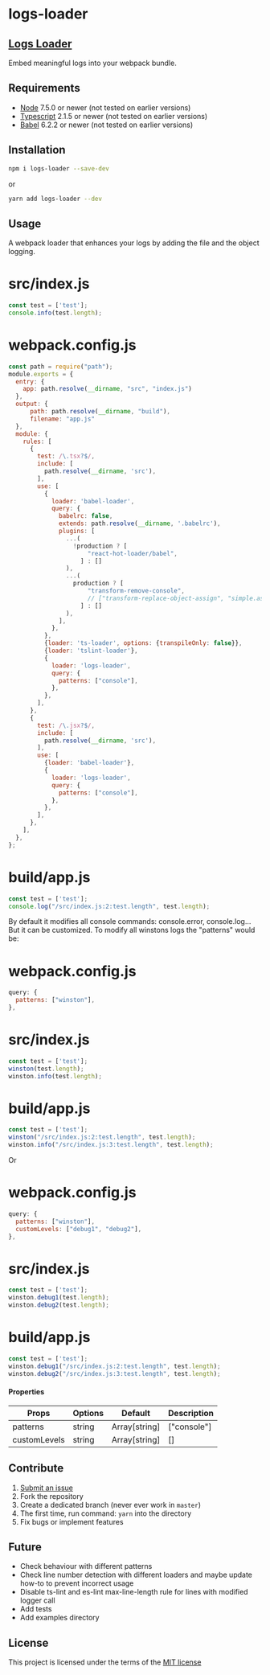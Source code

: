 logs-loader
=======================

## [Logs Loader](https://gasite.in.ua/open-source/logs-loader/)

Embed meaningful logs into your webpack bundle.


## Requirements

- [Node](https://nodejs.org) 7.5.0 or newer (not tested on earlier versions)
- [Typescript](https://www.typescriptlang.org) 2.1.5 or newer (not tested on earlier versions)
- [Babel](https://babeljs.io) 6.2.2 or newer (not tested on earlier versions)


## Installation
```sh
npm i logs-loader --save-dev
```
or
```sh
yarn add logs-loader --dev
```

## Usage
A webpack loader that enhances your logs by adding the file and the object logging.
# src/index.js
```javascript
const test = ['test'];
console.info(test.length);
```
# webpack.config.js
```javascript
const path = require("path");
module.exports = {
  entry: {
    app: path.resolve(__dirname, "src", "index.js")
  },
  output: {
      path: path.resolve(__dirname, "build"),
      filename: "app.js"
  },
  module: {
    rules: [
      {
        test: /\.tsx?$/,
        include: [
          path.resolve(__dirname, 'src'),
        ],
        use: [
          {
            loader: 'babel-loader',
            query: {
              babelrc: false,
              extends: path.resolve(__dirname, '.babelrc'),
              plugins: [
                ...(
                  !production ? [
                      "react-hot-loader/babel",
                    ] : []
                ),
                ...(
                  production ? [
                      "transform-remove-console",
                      // ["transform-replace-object-assign", "simple.assign"],
                    ] : []
                ),
              ],
            },
          },
          {loader: 'ts-loader', options: {transpileOnly: false}},
          {loader: 'tslint-loader'},
          {
            loader: 'logs-loader',
            query: {
              patterns: ["console"],
            },
          },
        ],
      },
      {
        test: /\.jsx?$/,
        include: [
          path.resolve(__dirname, 'src'),
        ],
        use: [
          {loader: 'babel-loader'},
          {
            loader: 'logs-loader',
            query: {
              patterns: ["console"],
            },
          },
        ],
      },
    ],
  },
};
```
# build/app.js
```javascript
const test = ['test'];
console.log("/src/index.js:2:test.length", test.length);
```
By default it modifies all console commands: console.error, console.log... But it can be customized. To modify all winstons logs the "patterns" would be:
# webpack.config.js
```javascript
query: {
  patterns: ["winston"],
},
```
# src/index.js
```javascript
const test = ['test'];
winston(test.length);
winston.info(test.length);
```
# build/app.js
```javascript
const test = ['test'];
winston("/src/index.js:2:test.length", test.length);
winston.info("/src/index.js:3:test.length", test.length);
```
Or
# webpack.config.js
```javascript
query: {
  patterns: ["winston"],
  customLevels: ["debug1", "debug2"],
},
```
# src/index.js
```javascript
const test = ['test'];
winston.debug1(test.length);
winston.debug2(test.length);
```
# build/app.js
```javascript
const test = ['test'];
winston.debug1("/src/index.js:2:test.length", test.length);
winston.debug2("/src/index.js:3:test.length", test.length);
```


#### Properties
| Props        | Options           | Default  | Description |
| ------------- |-------------| -----| -------- |
| patterns | string | Array[string] | ["console"] | Sets pattern of logger call.|
| customLevels | string | Array[string] | [] | Sets additional custom logging levels.|


## Contribute

1. [Submit an issue](https://github.com/gordienkotolik/logs-loader/issues)
2. Fork the repository
3. Create a dedicated branch (never ever work in `master`)
4. The first time, run command: `yarn` into the directory
5. Fix bugs or implement features


## Future
- Check behaviour with different patterns
- Check line number detection with different loaders and maybe update how-to to prevent incorrect usage
- Disable ts-lint and es-lint max-line-length rule for lines with modified logger call
- Add tests
- Add examples directory


## License
This project is licensed under the terms of the
[MIT license](https://github.com/gordienkotolik/logs-loader/blob/master/LICENSE)